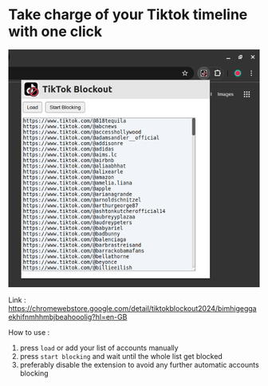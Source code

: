 # Take charge of your Tiktok timeline with one click

![alt text](screenshot.png)

Link : https://chromewebstore.google.com/detail/tiktokblockout2024/bimhigeggaekhifnmhhmbjbeahooolig?hl=en-GB

How to use :

1. press `load` or add your list of accounts manually
2. press `start blocking` and wait until the whole list get blocked
3. preferably disable the extension to avoid any further automatic accounts blocking
